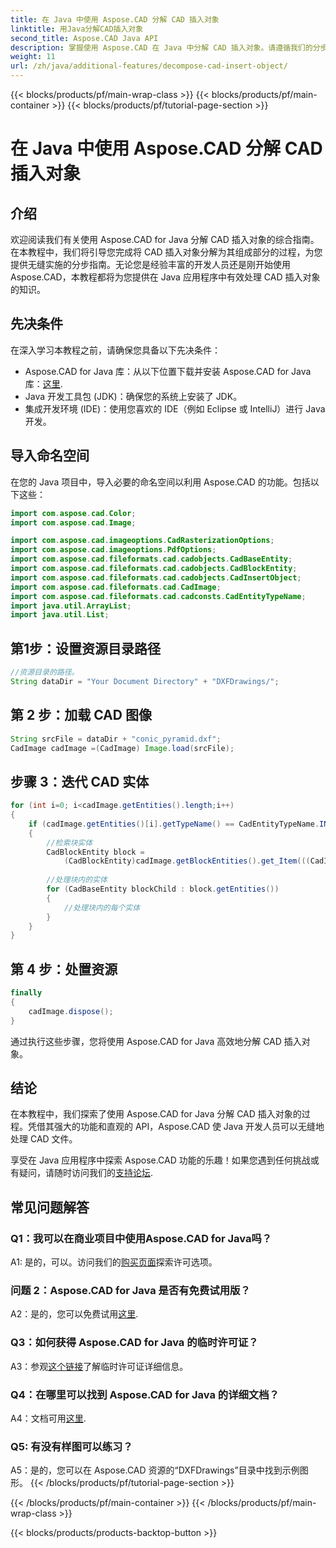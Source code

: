 ```yaml
---
title: 在 Java 中使用 Aspose.CAD 分解 CAD 插入对象
linktitle: 用Java分解CAD插入对象
second_title: Aspose.CAD Java API
description: 掌握使用 Aspose.CAD 在 Java 中分解 CAD 插入对象。请遵循我们的分步指南以实现高效处理。深入 CAD 操作的世界。
weight: 11
url: /zh/java/additional-features/decompose-cad-insert-object/
---
```


{{< blocks/products/pf/main-wrap-class >}}
{{< blocks/products/pf/main-container >}}
{{< blocks/products/pf/tutorial-page-section >}}

# 在 Java 中使用 Aspose.CAD 分解 CAD 插入对象

## 介绍

欢迎阅读我们有关使用 Aspose.CAD for Java 分解 CAD 插入对象的综合指南。在本教程中，我们将引导您完成将 CAD 插入对象分解为其组成部分的过程，为您提供无缝实施的分步指南。无论您是经验丰富的开发人员还是刚开始使用 Aspose.CAD，本教程都将为您提供在 Java 应用程序中有效处理 CAD 插入对象的知识。

## 先决条件

在深入学习本教程之前，请确保您具备以下先决条件：

- Aspose.CAD for Java 库：从以下位置下载并安装 Aspose.CAD for Java 库：[这里](https://releases.aspose.com/cad/java/).
- Java 开发工具包 (JDK)：确保您的系统上安装了 JDK。
- 集成开发环境 (IDE)：使用您喜欢的 IDE（例如 Eclipse 或 IntelliJ）进行 Java 开发。

## 导入命名空间

在您的 Java 项目中，导入必要的命名空间以利用 Aspose.CAD 的功能。包括以下这些：

```java
import com.aspose.cad.Color;
import com.aspose.cad.Image;

import com.aspose.cad.imageoptions.CadRasterizationOptions;
import com.aspose.cad.imageoptions.PdfOptions;
import com.aspose.cad.fileformats.cad.cadobjects.CadBaseEntity;
import com.aspose.cad.fileformats.cad.cadobjects.CadBlockEntity;
import com.aspose.cad.fileformats.cad.cadobjects.CadInsertObject;
import com.aspose.cad.fileformats.cad.CadImage;
import com.aspose.cad.fileformats.cad.cadconsts.CadEntityTypeName;
import java.util.ArrayList;
import java.util.List;
```

## 第1步：设置资源目录路径

```java
//资源目录的路径。
String dataDir = "Your Document Directory" + "DXFDrawings/";
```

## 第 2 步：加载 CAD 图像

```java
String srcFile = dataDir + "conic_pyramid.dxf";
CadImage cadImage =(CadImage) Image.load(srcFile);
```

## 步骤 3：迭代 CAD 实体

```java
for (int i=0; i<cadImage.getEntities().length;i++)
{
    if (cadImage.getEntities()[i].getTypeName() == CadEntityTypeName.INSERT)
    {
        //检索块实体
        CadBlockEntity block =
            (CadBlockEntity)cadImage.getBlockEntities().get_Item(((CadInsertObject)cadImage.getEntities()[i]).getName());
            
        //处理块内的实体
        for (CadBaseEntity blockChild : block.getEntities())
        {
            //处理块内的每个实体
        }
    }
}
```

## 第 4 步：处置资源

```java
finally
{
    cadImage.dispose();
}
```

通过执行这些步骤，您将使用 Aspose.CAD for Java 高效地分解 CAD 插入对象。

## 结论

在本教程中，我们探索了使用 Aspose.CAD for Java 分解 CAD 插入对象的过程。凭借其强大的功能和直观的 API，Aspose.CAD 使 Java 开发人员可以无缝地处理 CAD 文件。

享受在 Java 应用程序中探索 Aspose.CAD 功能的乐趣！如果您遇到任何挑战或有疑问，请随时访问我们的[支持论坛](https://forum.aspose.com/c/cad/19).

## 常见问题解答

### Q1：我可以在商业项目中使用Aspose.CAD for Java吗？

 A1: 是的，可以。访问我们的[购买页面](https://purchase.aspose.com/buy)探索许可选项。

### 问题 2：Aspose.CAD for Java 是否有免费试用版？

 A2：是的，您可以免费试用[这里](https://releases.aspose.com/).

### Q3：如何获得 Aspose.CAD for Java 的临时许可证？

 A3：参观[这个链接](https://purchase.aspose.com/temporary-license/)了解临时许可证详细信息。

### Q4：在哪里可以找到 Aspose.CAD for Java 的详细文档？

 A4：文档可用[这里](https://reference.aspose.com/cad/java/).

### Q5: 有没有样图可以练习？

A5：是的，您可以在 Aspose.CAD 资源的“DXFDrawings”目录中找到示例图形。
{{< /blocks/products/pf/tutorial-page-section >}}

{{< /blocks/products/pf/main-container >}}
{{< /blocks/products/pf/main-wrap-class >}}

{{< blocks/products/products-backtop-button >}}
